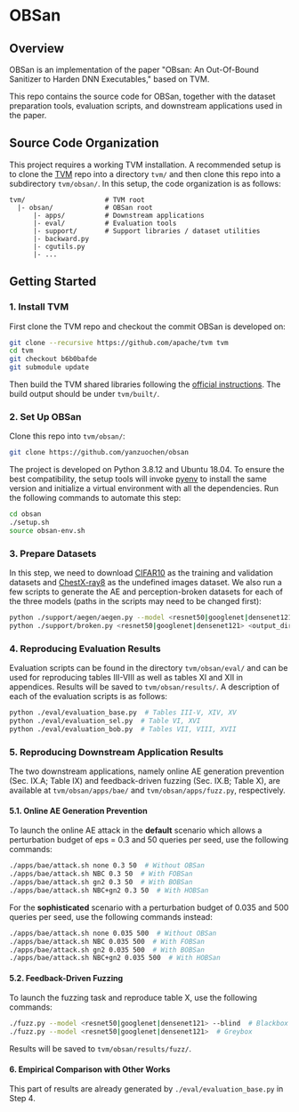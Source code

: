 # OBSan

## Overview

OBSan is an implementation of the paper "OBsan: An Out-Of-Bound Sanitizer to
Harden DNN Executables," based on TVM.

This repo contains the source code for OBSan, together with the dataset
preparation tools, evaluation scripts, and downstream applications used in the
paper.

## Source Code Organization

This project requires a working TVM installation. A recommended setup is to
clone the [TVM](https://github.com/apache/tvm) repo into a directory `tvm/` and
then clone this repo into a subdirectory `tvm/obsan/`. In this setup, the code
organization is as follows:

```
tvm/                    # TVM root
  |- obsan/             # OBSan root
      |- apps/          # Downstream applications
      |- eval/          # Evaluation tools
      |- support/       # Support libraries / dataset utilities
      |- backward.py
      |- cgutils.py
      |- ...
```

## Getting Started

### 1. Install TVM

First clone the TVM repo and checkout the commit OBSan is developed on:

```sh
git clone --recursive https://github.com/apache/tvm tvm
cd tvm
git checkout b6b0bafde
git submodule update
```

Then build the TVM shared libraries following the [official
instructions](https://tvm.apache.org/docs/install/from_source.html#build-the-shared-library).
The build output should be under `tvm/built/`.

### 2. Set Up OBSan

Clone this repo into `tvm/obsan/`:

```sh
git clone https://github.com/yanzuochen/obsan
```

The project is developed on Python 3.8.12 and Ubuntu 18.04. To ensure the best
compatibility, the setup tools will invoke
[pyenv](https://github.com/pyenv/pyenv) to install the same version and
initialize a virtual environment with all the dependencies. Run the following
commands to automate this step:

```sh
cd obsan
./setup.sh
source obsan-env.sh
```

### 3. Prepare Datasets

In this step, we need to download
[CIFAR10](https://www.cs.toronto.edu/~kriz/cifar.html) as the training and
validation datasets and [ChestX-ray8](https://arxiv.org/abs/1705.02315) as the
undefined images dataset. We also run a few scripts to generate the AE and
perception-broken datasets for each of the three models (paths in the scripts
may need to be changed first):

```sh
python ./support/aegen/aegen.py --model <resnet50|googlenet|densenet121>
python ./support/broken.py <resnet50|googlenet|densenet121> <output_dir>
```

### 4. Reproducing Evaluation Results

Evaluation scripts can be found in the directory `tvm/obsan/eval/` and can be
used for reproducing tables III-VIII as well as tables XI and XII in
appendices. Results will be saved to `tvm/obsan/results/`. A description of
each of the evaluation scripts is as follows:

```sh
python ./eval/evaluation_base.py  # Tables III-V, XIV, XV
python ./eval/evaluation_sel.py  # Table VI, XVI
python ./eval/evaluation_bob.py  # Tables VII, VIII, XVII
```

### 5. Reproducing Downstream Application Results

The two downstream applications, namely online AE generation prevention (Sec.
IX.A; Table IX) and feedback-driven fuzzing (Sec. IX.B; Table X), are available
at `tvm/obsan/apps/bae/` and `tvm/obsan/apps/fuzz.py`, respectively.

#### 5.1. Online AE Generation Prevention

To launch the online AE attack in the __default__ scenario which allows a
perturbation budget of eps = 0.3 and 50 queries per seed, use the following
commands:

```sh
./apps/bae/attack.sh none 0.3 50  # Without OBSan
./apps/bae/attack.sh NBC 0.3 50  # With FOBSan
./apps/bae/attack.sh gn2 0.3 50  # With BOBSan
./apps/bae/attack.sh NBC+gn2 0.3 50  # With HOBSan
```

For the __sophisticated__ scenario with a perturbation budget of 0.035 and 500
queries per seed, use the following commands instead:

```sh
./apps/bae/attack.sh none 0.035 500  # Without OBSan
./apps/bae/attack.sh NBC 0.035 500  # With FOBSan
./apps/bae/attack.sh gn2 0.035 500  # With BOBSan
./apps/bae/attack.sh NBC+gn2 0.035 500  # With HOBSan
```

#### 5.2. Feedback-Driven Fuzzing

To launch the fuzzing task and reproduce table X, use the following commands:

```sh
./fuzz.py --model <resnet50|googlenet|densenet121> --blind  # Blackbox
./fuzz.py --model <resnet50|googlenet|densenet121>  # Greybox
```

Results will be saved to `tvm/obsan/results/fuzz/`.

#### 6. Empirical Comparison with Other Works

This part of results are already generated by `./eval/evaluation_base.py` in
Step 4.
